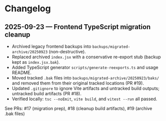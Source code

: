 # Changelog

## 2025-09-23 — Frontend TypeScript migration cleanup

- Archived legacy frontend backups into `backups/migrated-archive/20250923` (non-destructive).
- Replaced archived `index.jsx` with a conservative re-export stub (backup kept as `index.jsx.bak`).
- Added TypeScript generator `scripts/generate-reexports.ts` and usage README.
- Moved tracked `.bak` files into `backups/migrated-archive/20250923/baks/` and removed them from their original tracked locations (PR #19).
- Updated `.gitignore` to ignore Vite artifacts and untracked build outputs; untracked build artifacts (PR #18).
- Verified locally: `tsc --noEmit`, `vite build`, and `vitest --run` all passed.

See PRs: #17 (migration prep), #18 (cleanup build artifacts), #19 (archive .bak files)
